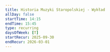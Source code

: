 ```yaml
---
title: Historia Muzyki Staropolskiej - Wykład
allDay: false
startTime: 14:15
endTime: 15:45
type: recurring
daysOfWeek: [T]
startRecur: 2025-09-30
endRecur: 2026-03-01
---
```

